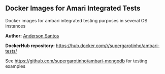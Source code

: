 ## Docker Images for Amari Integrated Tests
Docker images for ambari integrated testing purposes in several OS instances

**Author:** [Anderson Santos](https://br.linkedin.com/in/andersonrss)

**DockerHub repository:** https://hub.docker.com/r/supergarotinho/ambari-tests/


See https://github.com/supergarotinho/ambari-mongodb for testing examples
